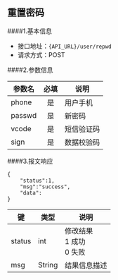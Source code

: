 ## 重置密码

####1.基本信息
- 接口地址：`{API_URL}/user/repwd`  
- 请求方式：POST


####2.参数信息  

| 参数名    | 必填      | 说明      |
| -------   |:-------:  |--------   |
| phone     | 是        | 用户手机  |
| passwd    | 是        | 新密码    |
| vcode     | 是        | 短信验证码|
| sign      | 是        | 数据校验码|

####3.报文响应

```
{
	"status":1,
	"msg":"success",
	"data":
}
```

|键    |类型  |说明  |
|------|------|------|
|status|int   |修改结果<br>1 成功<br>0 失败|
|msg   |String|结果信息描述|
